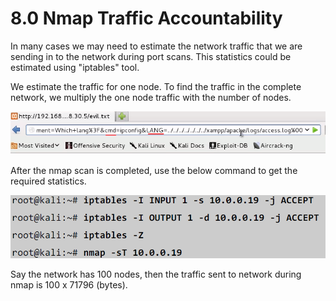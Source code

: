# 8.0 Nmap Traffic Accountability

In many cases we may need to estimate the network traffic that we are sending in to the network during port scans. This statistics could be estimated using "iptables" tool.

We estimate the traffic for one node. To find the traffic in the complete network, we multiply the one node traffic with the number of nodes.

![](../../.gitbook/assets/image%20%2811%29.png)

After the nmap scan is completed, use the below command to get the required statistics.

![](../../.gitbook/assets/image%20%289%29.png)

Say the network has 100 nodes, then the traffic sent to network during nmap is 100 x 71796 \(bytes\).


